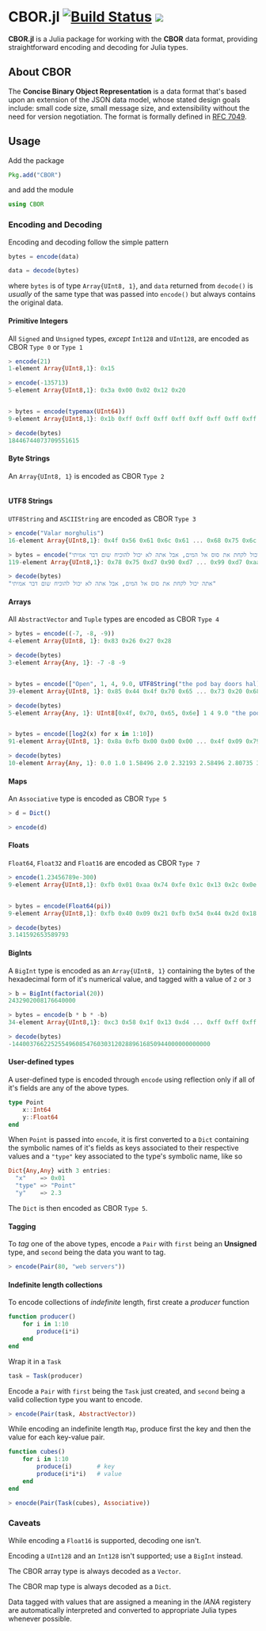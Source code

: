 # CBOR.jl [![Build Status](https://travis-ci.org/saurvs/jl.svg?branch=master)](https://travis-ci.org/saurvs/jl) [![](https://img.shields.io/badge/license-MIT-blue.svg)](https://github.com/saurvs/jl/blob/master/LICENSE.md)

**CBOR.jl** is a Julia package for working with the **CBOR** data format,
providing straightforward encoding and decoding for Julia types.

## About CBOR
The **Concise Binary Object Representation** is a data format that's based upon
an extension of the JSON data model, whose stated design goals
include: small code size, small message size, and
extensibility without the need for version negotiation. The format is formally
defined in [RFC 7049](https://tools.ietf.org/html/rfc7049).

## Usage

Add the package

```julia
Pkg.add("CBOR")
```

and add the module

```julia
using CBOR
```

### Encoding and Decoding

Encoding and decoding follow the simple pattern

```julia
bytes = encode(data)

data = decode(bytes)
```

where `bytes` is of type `Array{UInt8, 1}`, and `data` returned from `decode()`
is *usually* of the same type that was passed into `encode()` but always
contains the original data.

#### Primitive Integers

All `Signed` and `Unsigned` types, *except* `Int128` and `UInt128`, are encoded
as CBOR `Type 0` or `Type 1`

```julia
> encode(21)
1-element Array{UInt8,1}: 0x15

> encode(-135713)
5-element Array{UInt8,1}: 0x3a 0x00 0x02 0x12 0x20


> bytes = encode(typemax(UInt64))
9-element Array{UInt8,1}: 0x1b 0xff 0xff 0xff 0xff 0xff 0xff 0xff 0xff

> decode(bytes)
18446744073709551615
```

#### Byte Strings

An `Array{UInt8, 1}` is encoded as CBOR `Type 2`

```julia

```

#### UTF8 Strings

`UTF8String` and `ASCIIString` are encoded as CBOR `Type 3`

```julia
> encode("Valar morghulis")
16-element Array{UInt8,1}: 0x4f 0x56 0x61 0x6c 0x61 ... 0x68 0x75 0x6c 0x69 0x73

> bytes = encode("אתה יכול לקחת את סוס אל המים, אבל אתה לא יכול להוכיח שום דבר אמיתי")
119-element Array{UInt8,1}: 0x78 0x75 0xd7 0x90 0xd7 ... 0x99 0xd7 0xaa 0xd7 0x99

> decode(bytes)
"אתה יכול לקחת את סוס אל המים, אבל אתה לא יכול להוכיח שום דבר אמיתי"
```

#### Arrays

All `AbstractVector` and `Tuple` types are encoded as CBOR `Type 4`

```julia
> bytes = encode((-7, -8, -9))
4-element Array{UInt8, 1}: 0x83 0x26 0x27 0x28

> decode(bytes)
3-element Array{Any, 1}: -7 -8 -9


> bytes = encode(["Open", 1, 4, 9.0, UTF8String("the pod bay doors hal)"])
39-element Array{UInt8, 1}: 0x85 0x44 0x4f 0x70 0x65 ... 0x73 0x20 0x68 0x61 0x6c

> decode(bytes)
5-element Array{Any, 1}: UInt8[0x4f, 0x70, 0x65, 0x6e] 1 4 9.0 "the pod bay doors hal"


> bytes = encode([log2(x) for x in 1:10])
91-element Array{UInt8, 1}: 0x8a 0xfb 0x00 0x00 0x00 ... 0x4f 0x09 0x79 0xa3 0x71

> decode(bytes)
10-element Array{Any, 1}: 0.0 1.0 1.58496 2.0 2.32193 2.58496 2.80735 3.0 3.16993 3.32193
```

#### Maps

An `Associative` type is encoded as CBOR `Type 5`

```julia
> d = Dict()

> encode(d)
```

#### Floats

`Float64`, `Float32` and `Float16` are encoded as CBOR `Type 7`

```julia
> encode(1.23456789e-300)
9-element Array{UInt8,1}: 0xfb 0x01 0xaa 0x74 0xfe 0x1c 0x13 0x2c 0x0e


> bytes = encode(Float64(pi))
9-element Array{UInt8,1}: 0xfb 0x40 0x09 0x21 0xfb 0x54 0x44 0x2d 0x18

> decode(bytes)
3.141592653589793
```

#### BigInts

A `BigInt` type is encoded as an `Array{UInt8, 1}` containing the bytes of the
hexadecimal form of it's numerical value, and tagged with a value of `2` or `3`

```julia
> b = BigInt(factorial(20))
2432902008176640000

> bytes = encode(b * b * -b)
34-element Array{UInt8,1}: 0xc3 0x58 0x1f 0x13 0xd4 ... 0xff 0xff 0xff 0xff 0xff

> decode(bytes)
-14400376622525549608547603031202889616850944000000000000
```

#### User-defined types

A user-defined type is encoded through `encode` using reflection only if all
of it's fields are any of the above types.

```julia
type Point
    x::Int64
    y::Float64
end
```

When `Point` is passed into `encode`, it is first converted to a `Dict`
containing the symbolic names of it's fields as keys associated to their
respective values and a `"type"` key associated to the type's
symbolic name, like so

```julia
Dict{Any,Any} with 3 entries:
  "x"    => 0x01
  "type" => "Point"
  "y"    => 2.3
```

The `Dict` is then encoded as CBOR `Type 5`.

#### Tagging

To *tag* one of the above types, encode a `Pair` with `first` being an
**Unsigned** type, and `second` being the data you want to tag.

```julia
> encode(Pair(80, "web servers"))
```

#### Indefinite length collections

To encode collections of *indefinite* length, first create a *producer*
function

```julia
function producer()
    for i in 1:10
        produce(i*i)
    end
end
```

Wrap it in a `Task`

```julia
task = Task(producer)
```

Encode a `Pair` with `first` being the `Task` just created, and `second` being
a valid collection type you want to encode.

```julia
> encode(Pair(task, AbstractVector))
```

While encoding an indefinite length `Map`, produce first the key and then the
value for each key-value pair.

```julia
function cubes()
    for i in 1:10
        produce(i)       # key
        produce(i*i*i)   # value
    end
end

> enocde(Pair(Task(cubes), Associative))
```

### Caveats

While encoding a `Float16` is supported, decoding one isn't.

Encoding a `UInt128` and an `Int128` isn't supported; use a `BigInt` instead.

The CBOR array type is always decoded as a `Vector`.

The CBOR map type is always decoded as a `Dict`.

Data tagged with values that are assigned a meaning in the *IANA* registery are
automatically interpreted and converted to appropriate Julia types whenever
possible.
